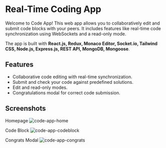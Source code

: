 # Real-Time Coding App

Welcome to Code App! This web app allows you to collaboratively edit and submit code blocks with your peers. It includes features like real-time code synchronization using WebSockets and a read-only mode.

The app is built with **React.js, Redux, Monaco Editor, Socket.io, Tailwind CSS, Node.js, Express.js, REST API, MongoDB, Mongoose**.


## Features

- Collaborative code editing with real-time synchronization.
- Submit and check your code against predefined solutions.
- Edit and read-only modes.
- Congratulations modal for correct code submission.

## Screenshots
Homepage
![code-app-home](https://github.com/Drorka/code-app/assets/116891360/28853512-2714-491a-be9b-e666e63f373c)

Code Block
![code-app-codeblock](https://github.com/Drorka/code-app/assets/116891360/b02da1dd-07f4-44b3-869a-211ca0ecc976)

Congrats Modal
![code-app-congrats](https://github.com/Drorka/code-app/assets/116891360/a8627527-5c10-43e0-8ee5-e85d1c73c25d)

